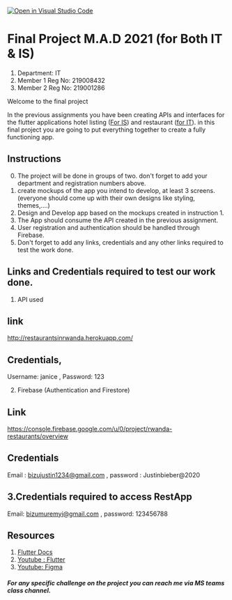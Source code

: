 [![Open in Visual Studio Code](https://classroom.github.com/assets/open-in-vscode-f059dc9a6f8d3a56e377f745f24479a46679e63a5d9fe6f495e02850cd0d8118.svg)](https://classroom.github.com/online_ide?assignment_repo_id=6494446&assignment_repo_type=AssignmentRepo)
# Final Project M.A.D 2021 (for Both IT & IS)

1.  Department:  IT
2.  Member 1 Reg No: 219008432
3.  Member 2 Reg No: 219001286


Welcome to the final project

In the previous assignments you have been creating APIs and interfaces for the flutter applications hotel listing ([For IS](https://github.com/iPelino/mad-assignment-webapi)) and restaurant ([for IT](https://github.com/iPelino/mad-assignment-resto-webapi)).
in this final project you are going to put everything together to create a fully functioning app.




## Instructions
0. The project will be done in groups of two. don't forget to add your department and registration numbers above.
1. create mockups of the app you intend to develop, at least 3 screens. (everyone should come up with their own designs like styling, themes,....)
2. Design and Develop app based on the mockups created in instruction 1.
3. The App should consume the API created in the previous assignment.
4. User registration and authentication should be handled through Firebase.
5. Don't forget to add any links, credentials and any other links required to test the work done.

## Links and Credentials required to test our work done.
1. API used
## link 
http://restaurantsinrwanda.herokuapp.com/
## Credentials, 
Username: janice ,
Password: 123

2. Firebase (Authentication and Firestore)
## Link 
https://console.firebase.google.com/u/0/project/rwanda-restaurants/overview
## Credentials 
Email : bizujustin1234@gmail.com ,
password : Justinbieber@2020

## 3.Credentials required to access RestApp
Email: bizumuremyi@gmail.com ,
password: 123456788

## Resources

1.  [Flutter Docs](https://flutter.dev/docs)
2.  [Youtube : Flutter](https://www.youtube.com/c/flutterdev)
3.  [Youtube: Figma](https://www.youtube.com/watch?v=PeGfX7W1mJk)


##### For any specific challenge on the project you can reach me via MS teams class channel.
